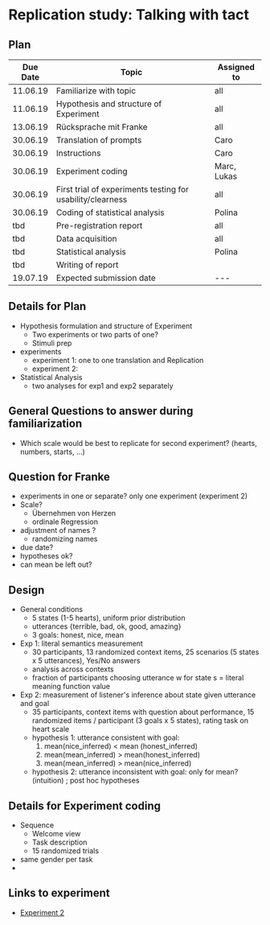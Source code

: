 # Replication study: Talking with tact
## Plan
Due Date | Topic | Assigned to
-----|------|----
11.06.19 | Familiarize with topic | all
11.06.19 | Hypothesis and structure of Experiment | all
13.06.19 | Rücksprache mit Franke | all
30.06.19 | Translation of prompts | Caro
30.06.19 | Instructions | Caro
30.06.19 | Experiment coding | Marc, Lukas
30.06.19 | First trial of experiments testing for usability/clearness | all
30.06.19 | Coding of statistical analysis | Polina
tbd | Pre-registration report | all
tbd | Data acquisition | all
tbd | Statistical analysis | Polina
tbd | Writing of report |
19.07.19 | Expected submission date | ---

## Details for Plan
- Hypothesis formulation and structure of Experiment
  - Two experiments or two parts of one?
  - Stimuli prep
- experiments
  - experiment 1: one to one translation and Replication
  - experiment 2:
- Statistical Analysis
  - two analyses for exp1 and exp2 separately

## General Questions to answer during familiarization
- Which scale would be best to replicate for second experiment? (hearts, numbers, starts, ...)

## Question for Franke
- experiments in one or separate? only one experiment (experiment 2)
- Scale?
  - Übernehmen von Herzen
  - ordinale Regression
- adjustment of names ?
  - randomizing names
- due date?
- hypotheses ok?
- can mean be left out?

## Design
- General conditions
  - 5 states (1-5 hearts), uniform prior distribution
  - utterances {terrible, bad, ok, good, amazing}
  - 3 goals: honest, nice, mean
- Exp 1: literal semantics measurement
  - 30 participants, 13 randomized context items, 25 scenarios (5 states x 5 utterances), Yes/No answers
  - analysis across contexts
  - fraction of participants choosing utterance w for state s = literal meaning function value
- Exp 2: measurement of listener's inference about state given utterance and goal
  - 35 participants, context items with question about performance, 15 randomized items / participant (3 goals x 5 states), rating task on heart scale
  - hypothesis 1: utterance consistent with goal:
    1. mean(nice_inferred) < mean (honest_inferred)
    2. mean(mean_inferred) > mean(honest_inferred)
    3. mean(mean_inferred) > mean(nice_inferred)
  - hypothesis 2: utterance inconsistent with goal: only for mean? (intuition) ; post hoc hypotheses

## Details for Experiment coding
- Sequence
  - Welcome view
  - Task description
  - 15 randomized trials
- same gender per task
- 

## Links to experiment
- [Experiment 2](http://langcog.stanford.edu/expts/EJY/polgrice/L2_S/polgrice_L2_S.html)
